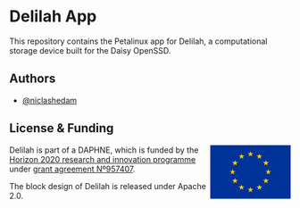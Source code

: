 
# Delilah App

This repository contains the Petalinux app for Delilah, a computational storage device built for the Daisy OpenSSD.

## Authors

- [@niclashedam](https://www.github.com/niclashedam)

## License & Funding

[<img src="media/europe.svg" height="96" align="right" alt="European emblem">](https://ec.europa.eu/)

Delilah is part of a DAPHNE, which is funded by the [Horizon 2020 research and innovation programme](https://ec.europa.eu/programmes/horizon2020/) under [grant agreement Nº957407](https://cordis.europa.eu/project/id/957407).

The block design of Delilah is released under Apache 2.0.
